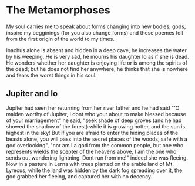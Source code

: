 # The Metamorphoses

My soul carries me to speak about forms changing into new bodies; gods, inspire my begginings (for you also change forms) and these poemes tell from the first origin of the world to my times.

Inachus alone is absent and hidden in a deep cave, he increases the water by his weeping. He is very sad, he mourns his daughter Io as if she is dead. He wonders whether her daughter is enjoying life or is among the spirits of the dead; but he does not find her anywhere, he thinks that she is nowhere and fears the worst things in his soul.

## Jupiter and Io

Jupiter had seen her returning from her river father and he had said "'O maiden worthy of Jupiter, I dont who your about to make blessed because of your marriagement" he said, "seek shade of deep groves (and he had showed the shadow of the forest) while it is growing hotter, and the sun is highest in the sky! But if you are afraid to enter the hiding places of the beasts alone, you will pass into the secret places of the woods, safe with a god overlooking", "nor am I a god from the common people, but one who represents wields the scepter of the heavens above, I am the one who sends out wandering lightning. Dont run from me!" indeed she was fleeing. Now in a pasture in Lerna with trees planted on the arable land of Mt. Lyrecus, while the land was hidden by the dark fog spreading over it, the god grabbed her fleeing, and captured her with no decency.
